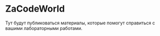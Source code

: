 # ZaCodeWorld

Тут будут публиковаться материалы, которые помогут справиться с вашими лабораторными работами. 
